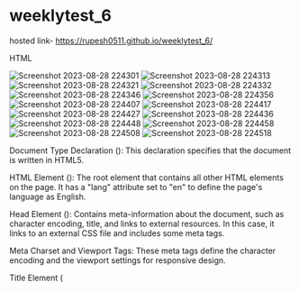 # weeklytest_6

hosted link- https://rupesh0511.github.io/weeklytest_6/

HTML

![Screenshot 2023-08-28 224301](https://github.com/rupesh0511/weeklytest_6/assets/69234169/f4b00232-6986-45c3-af87-fc26d4d4f3df)
![Screenshot 2023-08-28 224313](https://github.com/rupesh0511/weeklytest_6/assets/69234169/76ada325-b8da-4379-8bcf-32c654e8804f)
![Screenshot 2023-08-28 224321](https://github.com/rupesh0511/weeklytest_6/assets/69234169/415d65c1-0b88-4205-a904-30fa2b979ac7)
![Screenshot 2023-08-28 224332](https://github.com/rupesh0511/weeklytest_6/assets/69234169/3a6b7cc6-0b3e-4a87-a3dc-3a31b5355933)
![Screenshot 2023-08-28 224346](https://github.com/rupesh0511/weeklytest_6/assets/69234169/42b4cac9-ec5a-404e-a083-aa016eacdea7)
![Screenshot 2023-08-28 224356](https://github.com/rupesh0511/weeklytest_6/assets/69234169/8d864b47-cbbe-4e9a-a5a5-172e0bd5fd98)
![Screenshot 2023-08-28 224407](https://github.com/rupesh0511/weeklytest_6/assets/69234169/43f20c55-f414-4cde-aeab-ec0b247a0c55)
![Screenshot 2023-08-28 224417](https://github.com/rupesh0511/weeklytest_6/assets/69234169/b6224763-9c34-4826-bb3b-c558719037dd)
![Screenshot 2023-08-28 224427](https://github.com/rupesh0511/weeklytest_6/assets/69234169/f3b86b1a-5f5e-4205-994a-493373219d74)
![Screenshot 2023-08-28 224436](https://github.com/rupesh0511/weeklytest_6/assets/69234169/f0dd1c82-b782-4e87-8dde-b2fd809fee12)
![Screenshot 2023-08-28 224448](https://github.com/rupesh0511/weeklytest_6/assets/69234169/d78ec960-98ad-4525-a3b1-43f07c95cd0c)
![Screenshot 2023-08-28 224458](https://github.com/rupesh0511/weeklytest_6/assets/69234169/ce65a926-c2c0-4c5e-9a00-185954b73c20)
![Screenshot 2023-08-28 224508](https://github.com/rupesh0511/weeklytest_6/assets/69234169/1d0e5340-c6fc-4ae3-87c4-402c2a8c9f47)
![Screenshot 2023-08-28 224518](https://github.com/rupesh0511/weeklytest_6/assets/69234169/d433c66c-9e99-4173-93ff-e8465c3bce4e)

Document Type Declaration (<!DOCTYPE html>): This declaration specifies that the document is written in HTML5.


HTML Element (<html>): The root element that contains all other HTML elements on the page. It has a "lang" attribute set to "en" to define the page's language as English.


Head Element (<head>): Contains meta-information about the document, such as character encoding, title, and links to external resources. In this case, it links to an external CSS file and includes some meta tags.


Meta Charset and Viewport Tags: These meta tags define the character encoding and the viewport settings for responsive design.


Title Element (<title>): Sets the title of the web page, which typically appears in the browser's title bar or tab.


Link Elements (<link>): These elements link to external resources. In this case, an external CSS file and an external font library are linked.


Body Element (<body>): Contains the main content of the web page, including text, images, and other elements.


Divs with Classes: The content is organized using <div> elements with specific class names. Classes are used to apply styles to these elements.


Navigation Bar (.navbar): This is a navigation menu that includes a logo, an unordered list (<ul>), and a select element (<select>). It also includes some icons from the Material Icons library.



Section (.home): This section contains a series of images and text blocks, presumably for showcasing products or announcements.



Footer (.footer): This is the footer section that typically contains links or logos. It includes images that link to various press sources.



Additional Sections: There are several other sections like .sec_page, .main, .main2, .main3, .electric_scooters, and more, each with its own content and purpose.



Images (<img>): Images are included throughout the page using the <img> element. Each image has an alt attribute for accessibility.



Text Elements (<h1>, <h3>, <p>, etc.): These elements are used to structure and format the textual content on the page.



Buttons (<button>) and Links (<a>): These are interactive elements that users can click on.



Iframe: An iframe element embeds a YouTube video.



Unordered Lists (<ul>) and List Items (<li>): These elements are used to create lists, such as the navigation menu and product lists.



Forms: There's a form at the end of the document for users to subscribe to a newsletter. It includes input fields and a submit button.



Comments (<!-- ... -->): These are HTML comments that provide explanations for some parts of the code.



Footer: The footer section contains additional information about the website and its address.



Copyright Notice: At the very bottom, there's a copyright notice with the year and creator information.


CSS


![Screenshot 2023-08-28 224528](https://github.com/rupesh0511/weeklytest_6/assets/69234169/53e28531-08c7-4728-8971-83bd6b375309)
![Screenshot 2023-08-28 224535](https://github.com/rupesh0511/weeklytest_6/assets/69234169/a366b844-e223-468d-b229-12c93834132a)
![Screenshot 2023-08-28 224542](https://github.com/rupesh0511/weeklytest_6/assets/69234169/cf208fb3-00e4-4138-b279-42056357be6c)
![Screenshot 2023-08-28 224549](https://github.com/rupesh0511/weeklytest_6/assets/69234169/1bb8046a-d411-4dcf-be87-74002ac23042)
![Screenshot 2023-08-28 224555](https://github.com/rupesh0511/weeklytest_6/assets/69234169/f346c2b4-de65-4e4d-93f6-e38dc69d0549)
![Screenshot 2023-08-28 224601](https://github.com/rupesh0511/weeklytest_6/assets/69234169/0f68af0b-d0ca-4ccf-a6cc-d0d051a47938)
![Screenshot 2023-08-28 224607](https://github.com/rupesh0511/weeklytest_6/assets/69234169/f5b5782f-4b80-4072-82be-d7362c1eb1cf)
![Screenshot 2023-08-28 224615](https://github.com/rupesh0511/weeklytest_6/assets/69234169/bd8d69b6-2c6a-4d80-9f3e-878f346bf954)
![Screenshot 2023-08-28 224623](https://github.com/rupesh0511/weeklytest_6/assets/69234169/306d6f81-1381-47aa-9d17-b793c8d1cd63)
![Screenshot 2023-08-28 224628](https://github.com/rupesh0511/weeklytest_6/assets/69234169/ef5fa9e7-3dcf-4777-a70c-1251e632ccf7)
![Screenshot 2023-08-28 224636](https://github.com/rupesh0511/weeklytest_6/assets/69234169/d007d8ff-c656-4ad9-82af-be9674c87165)
![Screenshot 2023-08-28 224643](https://github.com/rupesh0511/weeklytest_6/assets/69234169/129bf239-ef62-460f-a24e-1b9f61fac8be)
![Screenshot 2023-08-28 224647](https://github.com/rupesh0511/weeklytest_6/assets/69234169/80c4dad6-8a1f-4188-95e5-d18311a63a72)
![Screenshot 2023-08-28 224653](https://github.com/rupesh0511/weeklytest_6/assets/69234169/99a45313-2ca4-434d-80ac-763b9f45c5ab)
![Screenshot 2023-08-28 224700](https://github.com/rupesh0511/weeklytest_6/assets/69234169/126f27c9-1574-46de-a089-d0d61ae7e30f)
![Screenshot 2023-08-28 224725](https://github.com/rupesh0511/weeklytest_6/assets/69234169/8bd90640-0f3f-42b0-8af2-d5c072ece214)
![Screenshot 2023-08-28 224741](https://github.com/rupesh0511/weeklytest_6/assets/69234169/b4c2fcbc-dad9-44eb-b6c3-3c38ad8a392a)
![Screenshot 2023-08-28 224754](https://github.com/rupesh0511/weeklytest_6/assets/69234169/f61303c2-87e5-4274-a4ca-1e2cec7e9965)
![Screenshot 2023-08-28 224809](https://github.com/rupesh0511/weeklytest_6/assets/69234169/41b8040e-23b6-43dc-acc7-b77f532f92b6)
![Screenshot 2023-08-29 092332](https://github.com/rupesh0511/weeklytest_6/assets/69234169/4923c5fc-abbf-4dc2-970f-ce4f20539e0a)
![Screenshot 2023-08-29 092350](https://github.com/rupesh0511/weeklytest_6/assets/69234169/47ed83b6-3820-408a-ad86-ac0d956939bb)
![Screenshot 2023-08-29 092359](https://github.com/rupesh0511/weeklytest_6/assets/69234169/c9be136c-d31e-4988-b21c-f55aa687532d)
![Screenshot 2023-08-29 092410](https://github.com/rupesh0511/weeklytest_6/assets/69234169/05d2a76f-160c-4f52-9c15-4eee5dc7b113)
![Screenshot 2023-08-29 092419](https://github.com/rupesh0511/weeklytest_6/assets/69234169/25ce49ca-af26-48f0-81b1-588c2c2c8b4a)
![Screenshot 2023-08-29 092430](https://github.com/rupesh0511/weeklytest_6/assets/69234169/e346e0f2-64d2-4835-81c1-c785847fe21c)
![Screenshot 2023-08-29 092441](https://github.com/rupesh0511/weeklytest_6/assets/69234169/96d387e6-8651-4ea7-b3f2-4522af308bd2)
